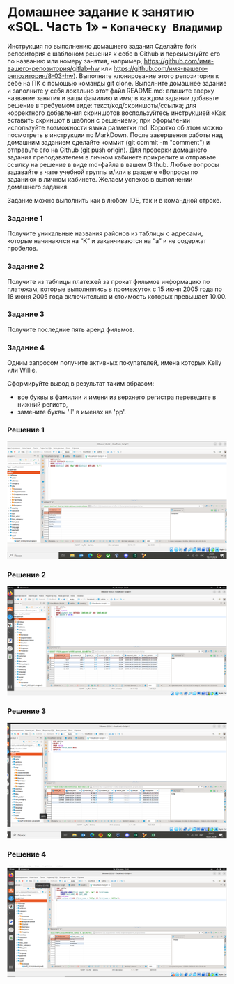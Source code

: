 # Домашнее задание к занятию «SQL. Часть 1» - `Копаческу Владимир`
Инструкция по выполнению домашнего задания
Сделайте fork репозитория c шаблоном решения к себе в Github и переименуйте его по названию или номеру занятия, например, https://github.com/имя-вашего-репозитория/gitlab-hw или https://github.com/имя-вашего-репозитория/8-03-hw).
Выполните клонирование этого репозитория к себе на ПК с помощью команды git clone.
Выполните домашнее задание и заполните у себя локально этот файл README.md:
впишите вверху название занятия и ваши фамилию и имя;
в каждом задании добавьте решение в требуемом виде: текст/код/скриншоты/ссылка;
для корректного добавления скриншотов воспользуйтесь инструкцией «Как вставить скриншот в шаблон с решением»;
при оформлении используйте возможности языка разметки md. Коротко об этом можно посмотреть в инструкции по MarkDown.
После завершения работы над домашним заданием сделайте коммит (git commit -m "comment") и отправьте его на Github (git push origin).
Для проверки домашнего задания преподавателем в личном кабинете прикрепите и отправьте ссылку на решение в виде md-файла в вашем Github.
Любые вопросы задавайте в чате учебной группы и/или в разделе «Вопросы по заданию» в личном кабинете.
Желаем успехов в выполнении домашнего задания.

Задание можно выполнить как в любом IDE, так и в командной строке.

### Задание 1
Получите уникальные названия районов из таблицы с адресами, которые начинаются на “K” и заканчиваются на “a” и не содержат пробелов.

### Задание 2
Получите из таблицы платежей за прокат фильмов информацию по платежам, которые выполнялись в промежуток с 15 июня 2005 года по 18 июня 2005 года включительно и стоимость которых превышает 10.00.

### Задание 3
Получите последние пять аренд фильмов.

### Задание 4
Одним запросом получите активных покупателей, имена которых Kelly или Willie.

Сформируйте вывод в результат таким образом:

- все буквы в фамилии и имени из верхнего регистра переведите в нижний регистр,
- замените буквы 'll' в именах на 'pp'.


### Решение 1
![alt text](https://github.com/Replica63/SQLv1/blob/main/img/1.png)

### Решение 2
![alt text](https://github.com/Replica63/SQLv1/blob/main/img/2.png)

### Решение 3
![alt text](https://github.com/Replica63/SQLv1/blob/main/img/3.png)

### Решение 4
![alt text](https://github.com/Replica63/SQLv1/blob/main/img/4.png)
